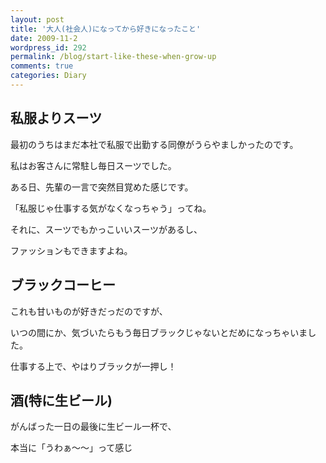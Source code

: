 ```yaml
---
layout: post
title: '大人(社会人)になってから好きになったこと'
date: 2009-11-2
wordpress_id: 292
permalink: /blog/start-like-these-when-grow-up
comments: true
categories: Diary
---
```

## 私服よりスーツ ##

<p>最初のうちはまだ本社で私服で出勤する同僚がうらやましかったのです。</p>
<p>私はお客さんに常駐し毎日スーツでした。</p>
<p>ある日、先輩の一言で突然目覚めた感じです。</p>
<p>「私服じゃ仕事する気がなくなっちゃう」ってね。</p>
<p>それに、スーツでもかっこいいスーツがあるし、</p>
<p>ファッションもできますよね。</p>

## ブラックコーヒー ##

<p>これも甘いものが好きだっだのですが、</p>
<p>いつの間にか、気づいたらもう毎日ブラックじゃないとだめになっちゃいました。</p>
<p>仕事する上で、やはりブラックが一押し！</p>

## 酒(特に生ビール) ##

<p>がんばった一日の最後に生ビール一杯で、</p>
<p>本当に「うわぁ～～」って感じ</p>

